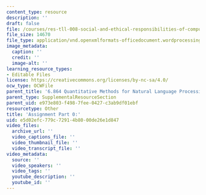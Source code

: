 ```yaml
---
content_type: resource
description: ''
draft: false
file: /courses/res-tll-008-social-and-ethical-responsibilities-of-computing-serc/e5d02efc779c72914b8000de26e1d847_MITRES-TLL008F21_6864pt0.docx
file_size: 14670
file_type: application/vnd.openxmlformats-officedocument.wordprocessingml.document
image_metadata:
  caption: ''
  credit: ''
  image-alt: ''
learning_resource_types:
- Editable Files
license: https://creativecommons.org/licenses/by-nc-sa/4.0/
ocw_type: OCWFile
parent_title: '6.864 Quantitative Methods for Natural Language Processing '
parent_type: SupplementalResourceSection
parent_uid: e973e803-f498-7fee-0427-c3ab9df01ebf
resourcetype: Other
title: 'Assignment Part 0:'
uid: e5d02efc-779c-7291-4b80-00de26e1d847
video_files:
  archive_url: ''
  video_captions_file: ''
  video_thumbnail_file: ''
  video_transcript_file: ''
video_metadata:
  source: ''
  video_speakers: ''
  video_tags: ''
  youtube_description: ''
  youtube_id: ''
---
```

